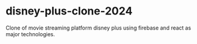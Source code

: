# disney-plus-clone-2024
 Clone of movie streaming platform disney plus using firebase and react as major technologies.
